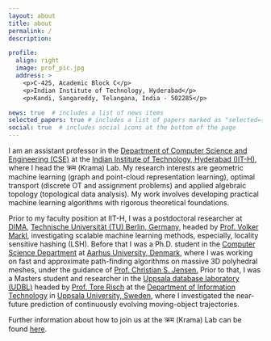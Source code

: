 ```yaml
---
layout: about
title: about
permalink: /
description:

profile:
  align: right
  image: prof_pic.jpg
  address: >
    <p>C-425, Academic Block C</p>
    <p>Indian Institute of Technology, Hyderabad</p>
    <p>Kandi, Sangareddy, Telangana, India - 502285</p>

news: true  # includes a list of news items
selected_papers: true # includes a list of papers marked as "selected={true}"
social: true  # includes social icons at the bottom of the page
---
```

I am an assistant professor in the [Department of Computer Science and Engineering (CSE)](https://cse.iith.ac.in/) at the [Indian Institute of Technology, Hyderabad (IIT-H)](https://iith.ac.in/), where I head the क्रम (Krama) Lab. My research interests are geometric machine learning (graph and point-cloud representation learning), optimal transport (discrete OT and assignment problems) and applied algebraic topology (topological data analysis). My work involves developing practical machine learning algorithms with rigorous theoretical foundations. 

Prior to my faculty position at IIT-H, I was a postdoctoral researcher at [DIMA](https://www.dima.tu-berlin.de/menue/database_systems_and_information_management_group/?no_cache=1), [Technische Universität (TU) Berlin, Germany](https://www.tu.berlin/en/), headed by [Prof. Volker Markl](https://www.bimos.tu-berlin.de/menue/bimos_people/members/professors/volker_markl/), investigating scalable machine learning methods, especially, locality sensitive hashing (LSH). Before that I was a Ph.D. student in the [Computer Science Department](https://cs.au.dk/) at [Aarhus University, Denmark](https://international.au.dk/), where I was working on fast and approximate path-finding algorithms on massive 3D polyhedral meshes, under the guidance of [Prof. Christian S. Jensen.](https://vbn.aau.dk/en/persons/christian-s-jensen) Prior to that, I was a Masters student and researcher in the [Uppsala database laboratory (UDBL)](http://www.it.uu.se/research/group/udbl/) headed by [Prof. Tore Risch](http://user.it.uu.se/~torer/) at the [Department of Information Technology](http://www.it.uu.se/?lang=en)  in [Uppsala University, Sweden](https://www.uu.se/en), where I investigated the near-future prediction of continuously evolving moving-object trajectories.   

Further information about how to join us at the क्रम (Krama) Lab can be found [here](https://T0kudai.github.io).
